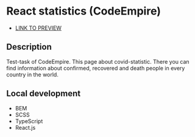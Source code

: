 # React statistics (CodeEmpire)

- [LINK TO PREVIEW](https://romsmile.github.io/Test-React/)

## Description

Test-task of CodeEmpire. This page about covid-statistic.
There you can find information about confirmed, recovered and death people
in every country in the world.

## Local development

* BEM
* SCSS
* TypeScript
* React.js
